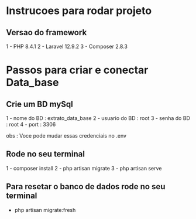 # Instrucoes para rodar projeto

## Versao do framework
1 - PHP 8.4.1
2 - Laravel 12.9.2
3 - Composer 2.8.3

# Passos para criar e conectar Data_base
## Crie um BD mySql
1 - nome do BD : extrato_data_base
2 - usuario do BD : root
3 - senha do BD : root
4 - port : 3306

obs : Voce pode mudar essas credenciais no .env

## Rode no seu terminal
1 - composer install
2 - php artisan migrate
3 - php artisan serve

## Para resetar o banco de dados rode no seu terminal
- php artisan migrate:fresh